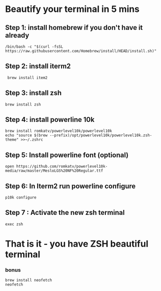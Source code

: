 # Beautify your terminal in 5 mins

## Step 1: install homebrew if you don't have it already
```
/bin/bash -c "$(curl -fsSL https://raw.githubusercontent.com/Homebrew/install/HEAD/install.sh)"
```

## Step 2: install iterm2
```
 brew install item2
```
## Step 3: install zsh
``` 
brew install zsh
```

## Step 4: install powerline 10k
```
brew install romkatv/powerlevel10k/powerlevel10k
echo "source $(brew --prefix)/opt/powerlevel10k/powerlevel10k.zsh-theme" >>~/.zshrc
```
## Step 5: Install powerline font (optional)

```
open https://github.com/romkatv/powerlevel10k-media/raw/master/MesloLGS%20NF%20Regular.ttf
```

 ## Step 6: In Iterm2 run powerline configure
```
p10k configure
```
## Step 7 : Activate the new zsh terminal
```
exec zsh
```

# That is it - you have ZSH beautiful terminal

### bonus 
```
brew install neofetch
neofetch
```
